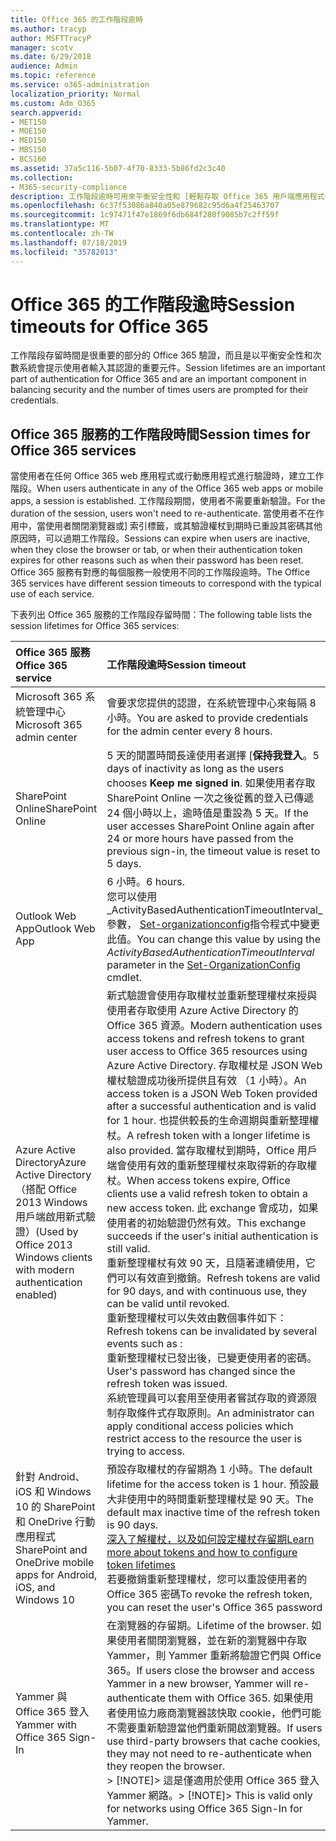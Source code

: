 ```yaml
---
title: Office 365 的工作階段逾時
ms.author: tracyp
author: MSFTTracyP
manager: scotv
ms.date: 6/29/2018
audience: Admin
ms.topic: reference
ms.service: o365-administration
localization_priority: Normal
ms.custom: Adm_O365
search.appverid:
- MET150
- MOE150
- MED150
- MBS150
- BCS160
ms.assetid: 37a5c116-5b07-4f70-8333-5b86fd2c3c40
ms.collection:
- M365-security-compliance
description: 工作階段逾時可用來平衡安全性和 [輕鬆存取 Office 365 用戶端應用程式中。
ms.openlocfilehash: 6c37f53086a840a05e879682c95d6a4f25463707
ms.sourcegitcommit: 1c97471f47e1869f6db684f280f9085b7c2ff59f
ms.translationtype: MT
ms.contentlocale: zh-TW
ms.lasthandoff: 07/18/2019
ms.locfileid: "35782013"
---
```

# <a name="session-timeouts-for-office-365"></a><span data-ttu-id="a5bcb-103">Office 365 的工作階段逾時</span><span class="sxs-lookup"><span data-stu-id="a5bcb-103">Session timeouts for Office 365</span></span>

<span data-ttu-id="a5bcb-104">工作階段存留時間是很重要的部分的 Office 365 驗證，而且是以平衡安全性和次數系統會提示使用者輸入其認證的重要元件。</span><span class="sxs-lookup"><span data-stu-id="a5bcb-104">Session lifetimes are an important part of authentication for Office 365 and are an important component in balancing security and the number of times users are prompted for their credentials.</span></span>
  
## <a name="session-times-for-office-365-services"></a><span data-ttu-id="a5bcb-105">Office 365 服務的工作階段時間</span><span class="sxs-lookup"><span data-stu-id="a5bcb-105">Session times for Office 365 services</span></span>

<span data-ttu-id="a5bcb-106">當使用者在任何 Office 365 web 應用程式或行動應用程式進行驗證時，建立工作階段。</span><span class="sxs-lookup"><span data-stu-id="a5bcb-106">When users authenticate in any of the Office 365 web apps or mobile apps, a session is established.</span></span> <span data-ttu-id="a5bcb-107">工作階段期間，使用者不需要重新驗證。</span><span class="sxs-lookup"><span data-stu-id="a5bcb-107">For the duration of the session, users won't need to re-authenticate.</span></span> <span data-ttu-id="a5bcb-108">當使用者不在作用中，當使用者關閉瀏覽器或] 索引標籤，或其驗證權杖到期時已重設其密碼其他原因時，可以過期工作階段。</span><span class="sxs-lookup"><span data-stu-id="a5bcb-108">Sessions can expire when users are inactive, when they close the browser or tab, or when their authentication token expires for other reasons such as when their password has been reset.</span></span> <span data-ttu-id="a5bcb-109">Office 365 服務有對應的每個服務一般使用不同的工作階段逾時。</span><span class="sxs-lookup"><span data-stu-id="a5bcb-109">The Office 365 services have different session timeouts to correspond with the typical use of each service.</span></span>
  
<span data-ttu-id="a5bcb-110">下表列出 Office 365 服務的工作階段存留時間：</span><span class="sxs-lookup"><span data-stu-id="a5bcb-110">The following table lists the session lifetimes for Office 365 services:</span></span>
  
|<span data-ttu-id="a5bcb-111">**Office 365 服務**</span><span class="sxs-lookup"><span data-stu-id="a5bcb-111">**Office 365 service**</span></span>|<span data-ttu-id="a5bcb-112">**工作階段逾時**</span><span class="sxs-lookup"><span data-stu-id="a5bcb-112">**Session timeout**</span></span>|
|:-----|:-----|
|<span data-ttu-id="a5bcb-113">Microsoft 365 系統管理中心</span><span class="sxs-lookup"><span data-stu-id="a5bcb-113">Microsoft 365 admin center</span></span>  <br/> |<span data-ttu-id="a5bcb-114">會要求您提供的認證，在系統管理中心來每隔 8 小時。</span><span class="sxs-lookup"><span data-stu-id="a5bcb-114">You are asked to provide credentials for the admin center every 8 hours.</span></span>  <br/> |
|<span data-ttu-id="a5bcb-115">SharePoint Online</span><span class="sxs-lookup"><span data-stu-id="a5bcb-115">SharePoint Online</span></span>  <br/> |<span data-ttu-id="a5bcb-116">5 天的閒置時間長達使用者選擇 [**保持我登入**。</span><span class="sxs-lookup"><span data-stu-id="a5bcb-116">5 days of inactivity as long as the users chooses **Keep me signed in**.</span></span> <span data-ttu-id="a5bcb-117">如果使用者存取 SharePoint Online 一次之後從舊的登入已傳遞 24 個小時以上，逾時值是重設為 5 天。</span><span class="sxs-lookup"><span data-stu-id="a5bcb-117">If the user accesses SharePoint Online again after 24 or more hours have passed from the previous sign-in, the timeout value is reset to 5 days.</span></span>  <br/> |
|<span data-ttu-id="a5bcb-118">Outlook Web App</span><span class="sxs-lookup"><span data-stu-id="a5bcb-118">Outlook Web App</span></span>  <br/> |<span data-ttu-id="a5bcb-119">6 小時。</span><span class="sxs-lookup"><span data-stu-id="a5bcb-119">6 hours.</span></span>  <br/> <span data-ttu-id="a5bcb-120">您可以使用_ActivityBasedAuthenticationTimeoutInterval_參數， [Set-organizationconfig](https://go.microsoft.com/fwlink/p/?LinkId=615378)指令程式中變更此值。</span><span class="sxs-lookup"><span data-stu-id="a5bcb-120">You can change this value by using the  _ActivityBasedAuthenticationTimeoutInterval_ parameter in the [Set-OrganizationConfig](https://go.microsoft.com/fwlink/p/?LinkId=615378) cmdlet.</span></span>  <br/> |
|<span data-ttu-id="a5bcb-121">Azure Active Directory</span><span class="sxs-lookup"><span data-stu-id="a5bcb-121">Azure Active Directory</span></span>  <br/> <span data-ttu-id="a5bcb-122">（搭配 Office 2013 Windows 用戶端啟用新式驗證）</span><span class="sxs-lookup"><span data-stu-id="a5bcb-122">(Used by Office 2013 Windows clients with modern authentication enabled)</span></span>  <br/> | <span data-ttu-id="a5bcb-123">新式驗證會使用存取權杖並重新整理權杖來授與使用者存取使用 Azure Active Directory 的 Office 365 資源。</span><span class="sxs-lookup"><span data-stu-id="a5bcb-123">Modern authentication uses access tokens and refresh tokens to grant user access to Office 365 resources using Azure Active Directory.</span></span> <span data-ttu-id="a5bcb-124">存取權杖是 JSON Web 權杖驗證成功後所提供且有效 （1 小時）。</span><span class="sxs-lookup"><span data-stu-id="a5bcb-124">An access token is a JSON Web Token provided after a successful authentication and is valid for 1 hour.</span></span> <span data-ttu-id="a5bcb-125">也提供較長的生命週期與重新整理權杖。</span><span class="sxs-lookup"><span data-stu-id="a5bcb-125">A refresh token with a longer lifetime is also provided.</span></span> <span data-ttu-id="a5bcb-126">當存取權杖到期時，Office 用戶端會使用有效的重新整理權杖來取得新的存取權杖。</span><span class="sxs-lookup"><span data-stu-id="a5bcb-126">When access tokens expire, Office clients use a valid refresh token to obtain a new access token.</span></span> <span data-ttu-id="a5bcb-127">此 exchange 會成功，如果使用者的初始驗證仍然有效。</span><span class="sxs-lookup"><span data-stu-id="a5bcb-127">This exchange succeeds if the user's initial authentication is still valid.</span></span>  <br/>  <span data-ttu-id="a5bcb-128">重新整理權杖有效 90 天，且隨著連續使用，它們可以有效直到撤銷。</span><span class="sxs-lookup"><span data-stu-id="a5bcb-128">Refresh tokens are valid for 90 days, and with continuous use, they can be valid until revoked.</span></span>  <br/>  <span data-ttu-id="a5bcb-129">重新整理權杖可以失效由數個事件如下：</span><span class="sxs-lookup"><span data-stu-id="a5bcb-129">Refresh tokens can be invalidated by several events such as :</span></span>  <br/>  <span data-ttu-id="a5bcb-130">重新整理權杖已發出後，已變更使用者的密碼。</span><span class="sxs-lookup"><span data-stu-id="a5bcb-130">User's password has changed since the refresh token was issued.</span></span>  <br/>  <span data-ttu-id="a5bcb-131">系統管理員可以套用至使用者嘗試存取的資源限制存取條件式存取原則。</span><span class="sxs-lookup"><span data-stu-id="a5bcb-131">An administrator can apply conditional access policies which restrict access to the resource the user is trying to access.</span></span>  <br/> |
|<span data-ttu-id="a5bcb-132">針對 Android、 iOS 和 Windows 10 的 SharePoint 和 OneDrive 行動應用程式</span><span class="sxs-lookup"><span data-stu-id="a5bcb-132">SharePoint and OneDrive mobile apps for Android, iOS, and Windows 10</span></span>  <br/> |<span data-ttu-id="a5bcb-133">預設存取權杖的存留期為 1 小時。</span><span class="sxs-lookup"><span data-stu-id="a5bcb-133">The default lifetime for the access token is 1 hour.</span></span> <span data-ttu-id="a5bcb-134">預設最大非使用中的時間重新整理權杖是 90 天。</span><span class="sxs-lookup"><span data-stu-id="a5bcb-134">The default max inactive time of the refresh token is 90 days.</span></span>  <br/> [<span data-ttu-id="a5bcb-135">深入了解權杖，以及如何設定權杖存留期</span><span class="sxs-lookup"><span data-stu-id="a5bcb-135">Learn more about tokens and how to configure token lifetimes</span></span>](https://docs.microsoft.com/en-us/azure/active-directory/active-directory-configurable-token-lifetimes) <br/> <span data-ttu-id="a5bcb-136">若要撤銷重新整理權杖，您可以重設使用者的 Office 365 密碼</span><span class="sxs-lookup"><span data-stu-id="a5bcb-136">To revoke the refresh token, you can reset the user's Office 365 password</span></span>  <br/> |
|<span data-ttu-id="a5bcb-137">Yammer 與 Office 365 登入</span><span class="sxs-lookup"><span data-stu-id="a5bcb-137">Yammer with Office 365 Sign-In</span></span>  <br/> |<span data-ttu-id="a5bcb-138">在瀏覽器的存留期。</span><span class="sxs-lookup"><span data-stu-id="a5bcb-138">Lifetime of the browser.</span></span> <span data-ttu-id="a5bcb-139">如果使用者關閉瀏覽器，並在新的瀏覽器中存取 Yammer，則 Yammer 重新將驗證它們與 Office 365。</span><span class="sxs-lookup"><span data-stu-id="a5bcb-139">If users close the browser and access Yammer in a new browser, Yammer will re-authenticate them with Office 365.</span></span> <span data-ttu-id="a5bcb-140">如果使用者使用協力廠商瀏覽器該快取 cookie，他們可能不需要重新驗證當他們重新開啟瀏覽器。</span><span class="sxs-lookup"><span data-stu-id="a5bcb-140">If users use third-party browsers that cache cookies, they may not need to re-authenticate when they reopen the browser.</span></span>  <br/> <span data-ttu-id="a5bcb-141">> [!NOTE]> 這是僅適用於使用 Office 365 登入 Yammer 網路。</span><span class="sxs-lookup"><span data-stu-id="a5bcb-141">> [!NOTE]> This is valid only for networks using Office 365 Sign-In for Yammer.</span></span>           |
   

